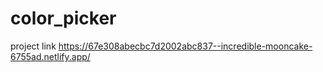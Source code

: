 # color_picker
project link https://67e308abecbc7d2002abc837--incredible-mooncake-6755ad.netlify.app/
